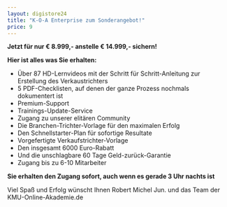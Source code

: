 ```yaml
---
layout: digistore24
title: "K-O-A Enterprise zum Sonderangebot!"
price: 9
---
```

<p><strong>Jetzt f&#xFC;r nur &#x20AC; 8.999,- anstelle&#xA0;&#x20AC; 14.999,- sichern!</strong></p>
<p><strong>Hier ist alles was Sie erhalten:&#xA0;</strong></p>
<ul><li>&#xDC;ber 87 HD-Lernvideos mit der Schritt f&#xFC;r Schritt-Anleitung zur Erstellung des Verkaustrichters</li>
<li>5 PDF-Checklisten, auf denen der ganze Prozess nochmals dokumentert ist</li>
<li>Premium-Support</li>
<li>Trainings-Update-Service</li>
<li>Zugang zu unserer elit&#xE4;ren Community</li>
<li>Die Branchen-Trichter-Vorlage f&#xFC;r den maximalen Erfolg</li>
<li>Den Schnellstarter-Plan f&#xFC;r sofortige Resultate</li>
<li>Vorgefertigte Verkaufstrichter-Vorlage</li>
<li>Den insgesamt 6000 Euro-Rabatt</li>
<li>Und die unschlagbare 60 Tage Geld-zur&#xFC;ck-Garantie</li>
<li>Zugang bis zu 6-10 Mitarbeiter</li>
</ul><p><strong>Sie&#xA0;erhalten den&#xA0;Zugang sofort, auch wenn es gerade 3 Uhr nachts ist</strong></p>
<p>Viel Spa&#xDF; und Erfolg w&#xFC;nscht Ihnen Robert Michel Jun. und das&#xA0;Team der KMU-Online-Akademie.de</p>